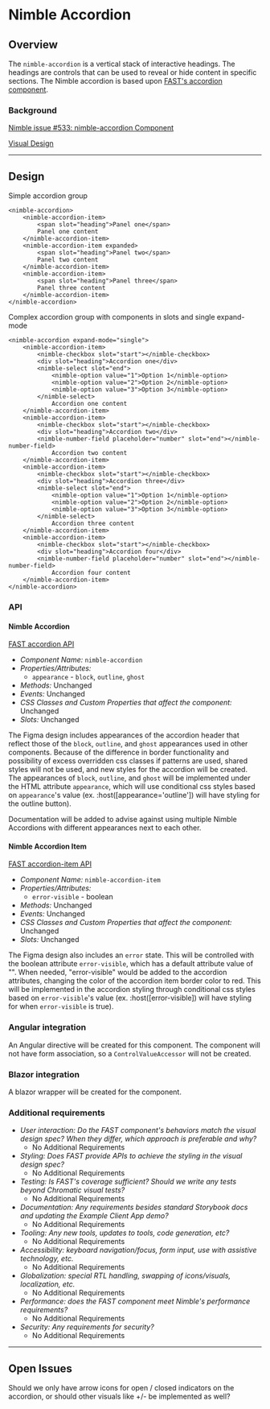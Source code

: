 # Nimble Accordion

## Overview

The `nimble-accordion` is a vertical stack of interactive headings. The headings are controls that can be used to reveal or hide content in specific sections. The Nimble accordion is based upon [FAST's accordion component](https://github.com/microsoft/fast/tree/archives/fast-element-1/packages/web-components/fast-foundation/src/accordion).

### Background

[Nimble issue #533: nimble-accordion Component](https://github.com/ni/nimble/issues/533)

[Visual Design](https://www.figma.com/file/PO9mFOu5BCl8aJvFchEeuN/Nimble_Components?type=design&node-id=1295-85131&mode=design&t=DxDRlqT7MeCPLOxi-0)

---

## Design

Simple accordion group

```
<nimble-accordion>
    <nimble-accordion-item>
        <span slot="heading">Panel one</span>
        Panel one content
    </nimble-accordion-item>
    <nimble-accordion-item expanded>
        <span slot="heading">Panel two</span>
        Panel two content
    </nimble-accordion-item>
    <nimble-accordion-item>
        <span slot="heading">Panel three</span>
        Panel three content
    </nimble-accordion-item>
</nimble-accordion>
```

Complex accordion group with components in slots and single expand-mode

```
<nimble-accordion expand-mode="single">
    <nimble-accordion-item>
        <nimble-checkbox slot="start"></nimble-checkbox>
        <div slot="heading">Accordion one</div>
        <nimble-select slot="end">
            <nimble-option value="1">Option 1</nimble-option>
            <nimble-option value="2">Option 2</nimble-option>
            <nimble-option value="3">Option 3</nimble-option>
        </nimble-select>
            Accordion one content
    </nimble-accordion-item>
    <nimble-accordion-item>
        <nimble-checkbox slot="start"></nimble-checkbox>
        <div slot="heading">Accordion two</div>
        <nimble-number-field placeholder="number" slot="end"></nimble-number-field>
            Accordion two content
    </nimble-accordion-item>
    <nimble-accordion-item>
        <nimble-checkbox slot="start"></nimble-checkbox>
        <div slot="heading">Accordion three</div>
        <nimble-select slot="end">
            <nimble-option value="1">Option 1</nimble-option>
            <nimble-option value="2">Option 2</nimble-option>
            <nimble-option value="3">Option 3</nimble-option>
        </nimble-select>
            Accordion three content
    </nimble-accordion-item>
    <nimble-accordion-item>
        <nimble-checkbox slot="start"></nimble-checkbox>
        <div slot="heading">Accordion four</div>
        <nimble-number-field placeholder="number" slot="end"></nimble-number-field>
            Accordion four content
    </nimble-accordion-item>
</nimble-accordion>
```

### API

#### Nimble Accordion

[FAST accordion API](https://github.com/microsoft/fast/blob/57f3c22c6341d8a21d48b1ffb7fcbfab1ffd02d8/packages/web-components/fast-foundation/src/accordion/accordion.spec.md)

-   _Component Name:_ `nimble-accordion`
-   _Properties/Attributes:_
    -   `appearance` - `block`, `outline`, `ghost`
-   _Methods:_ Unchanged
-   _Events:_ Unchanged
-   _CSS Classes and Custom Properties that affect the component:_ Unchanged
-   _Slots:_ Unchanged

The Figma design includes appearances of the accordion header that reflect those of the `block`, `outline`, and `ghost` appearances used in other components. Because of the difference in border functionality and possibility of excess overridden css classes if patterns are used, shared styles will not be used, and new styles for the accordion will be created. The appearances of `block`, `outline`, and `ghost` will be implemented under the HTML attribute `appearance`, which will use conditional css styles based on `appearance`'s value (ex. :host([appearance='outline']) will have styling for the outline button).

Documentation will be added to advise against using multiple Nimble Accordions with different appearances next to each other.

#### Nimble Accordion Item

[FAST accordion-item API](https://github.com/microsoft/fast/tree/57f3c22c6341d8a21d48b1ffb7fcbfab1ffd02d8/packages/web-components/fast-foundation/src/accordion-item)

-   _Component Name:_ `nimble-accordion-item`
-   _Properties/Attributes:_
    -   `error-visible` - boolean
-   _Methods:_ Unchanged
-   _Events:_ Unchanged
-   _CSS Classes and Custom Properties that affect the component:_ Unchanged
-   _Slots:_ Unchanged

The Figma design also includes an `error` state. This will be controlled with the boolean attribute `error-visible`, which has a default attribute value of "". When needed, "error-visible" would be added to the accordion attributes, changing the color of the accordion item border color to red. This will be implemented in the accordion styling through conditional css styles based on `error-visible`'s value (ex. :host([error-visible]) will have styling for when `error-visible` is true).

### Angular integration

An Angular directive will be created for this component. The component will not have form association, so a `ControlValueAccessor` will not be created.

### Blazor integration

A blazor wrapper will be created for the component.

### Additional requirements

-   _User interaction: Do the FAST component's behaviors match the visual design spec? When they differ, which approach is preferable and why?_
    -   No Additional Requirements
-   _Styling: Does FAST provide APIs to achieve the styling in the visual design spec?_
    -   No Additional Requirements
-   _Testing: Is FAST's coverage sufficient? Should we write any tests beyond Chromatic visual tests?_
    -   No Additional Requirements
-   _Documentation: Any requirements besides standard Storybook docs and updating the Example Client App demo?_
    -   No Additional Requirements
-   _Tooling: Any new tools, updates to tools, code generation, etc?_
    -   No Additional Requirements
-   _Accessibility: keyboard navigation/focus, form input, use with assistive technology, etc._
    -   No Additional Requirements
-   _Globalization: special RTL handling, swapping of icons/visuals, localization, etc._
    -   No Additional Requirements
-   _Performance: does the FAST component meet Nimble's performance requirements?_
    -   No Additional Requirements
-   _Security: Any requirements for security?_
    -   No Additional Requirements

---

## Open Issues

Should we only have arrow icons for open / closed indicators on the accordion, or should other visuals like +/- be implemented as well?
